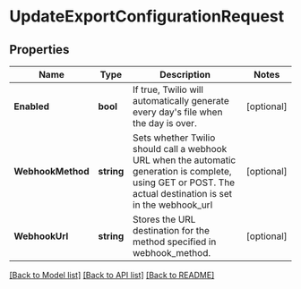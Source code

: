# UpdateExportConfigurationRequest

## Properties

Name | Type | Description | Notes
------------ | ------------- | ------------- | -------------
**Enabled** | **bool** | If true, Twilio will automatically generate every day&#39;s file when the day is over. | [optional] 
**WebhookMethod** | **string** | Sets whether Twilio should call a webhook URL when the automatic generation is complete, using GET or POST. The actual destination is set in the webhook_url | [optional] 
**WebhookUrl** | **string** | Stores the URL destination for the method specified in webhook_method. | [optional] 

[[Back to Model list]](../README.md#documentation-for-models) [[Back to API list]](../README.md#documentation-for-api-endpoints) [[Back to README]](../README.md)


